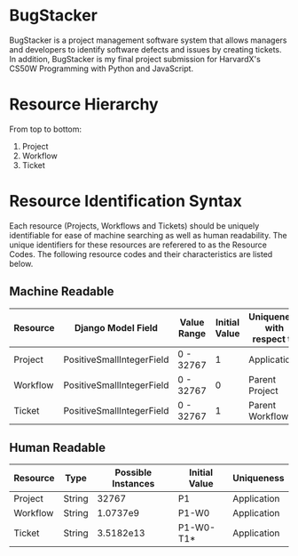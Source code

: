 # BugStacker
BugStacker is a project management software system that allows managers and developers to identify software defects and issues by creating tickets. In addition, BugStacker is my final project submission for HarvardX's CS50W Programming with Python and JavaScript.

# Resource Hierarchy
From top to bottom:
1. Project
2. Workflow
3. Ticket

# Resource Identification Syntax
Each resource (Projects, Workflows and Tickets) should be uniquely identifiable for ease of machine searching as well as human readability. The unique identifiers for these resources are referered to as the Resource Codes. The following resource codes and their characteristics are listed below.

## Machine Readable
| Resource | Django Model Field | Value Range | Initial Value | Uniqueness with respect to |
| --- | --- | ---| --- | ---|
| Project | PositiveSmallIntegerField |  0 - 32767 | 1 | Application |
| Workflow | PositiveSmallIntegerField |  0 - 32767 | 0 | Parent Project |
| Ticket | PositiveSmallIntegerField |  0 - 32767 | 1 | Parent Workflow |

## Human Readable
| Resource | Type | Possible Instances | Initial Value | Uniqueness |
| --- | --- | ---| --- | --- |
| Project | String | 32767 | P1| Application |
| Workflow | String | 1.0737e9 | P1-W0 | Application |
| Ticket | String | 3.5182e13 | P1-W0-T1* | Application |
